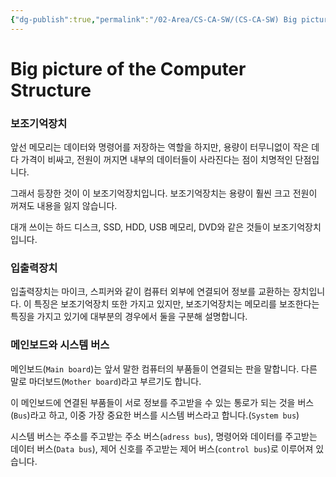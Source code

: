 ```yaml
---
{"dg-publish":true,"permalink":"/02-Area/CS-CA-SW/(CS-CA-SW) Big picture of the Computer Structure/","tags":["Area/CS-CA-SW"],"noteIcon":"","created":"2025-01-05T15:55:09.000+09:00","updated":"2025-04-07T22:55:06.010+09:00"}
---
```


# Big picture of the Computer Structure

### 보조기억장치

앞선 메모리는 데이터와 명령어를 저장하는 역할을 하지만, 용량이 터무니없이 작은 데다 가격이 비싸고, 전원이 꺼지면 내부의 데이터들이 사라진다는 점이 치명적인 단점입니다.

그래서 등장한 것이 이 보조기억장치입니다. 보조기억장치는 용량이 훨씬 크고 전원이 꺼져도 내용을 잃지 않습니다. 

대개 쓰이는 하드 디스크, SSD, HDD, USB 메모리, DVD와 같은 것들이 보조기억장치입니다. 

### 입출력장치

입출력장치는 마이크, 스피커와 같이 컴퓨터 외부에 연결되어 정보를 교환하는 장치입니다. 이 특징은 보조기억장치 또한 가지고 있지만, 보조기억장치는 메모리를 보조한다는 특징을 가지고 있기에 대부분의 경우에서 둘을 구분해 설명합니다.

### 메인보드와 시스템 버스

메인보드(`Main board`)는 앞서 말한 컴퓨터의 부품들이 연결되는 판을 말합니다. 다른 말로 마더보드(`Mother board`)라고 부르기도 합니다. 

이 메인보드에 연결된 부품들이 서로 정보를 주고받을 수 있는 통로가 되는 것을 버스(`Bus`)라고 하고, 이중 가장 중요한 버스를 시스템 버스라고 합니다.(`System bus`)

시스템 버스는 주소를 주고받는 주소 버스(`adress bus`), 명령어와 데이터를 주고받는 데이터 버스(`Data bus`), 제어 신호를 주고받는 제어 버스(`control bus`)로 이루어져 있습니다.